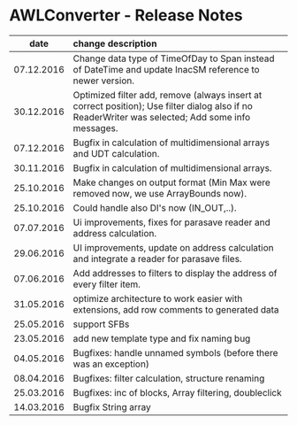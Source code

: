 # AWLConverter - Release Notes
|date      | change description |
|----------|:-------------|
|07.12.2016|Change data type of TimeOfDay to Span instead of DateTime and update InacSM reference to newer version.|
|30.12.2016|Optimized filter add, remove (always insert at correct position); Use filter dialog also if no ReaderWriter was selected; Add some info messages.|
|07.12.2016|Bugfix in calculation of multidimensional arrays and UDT calculation.|
|30.11.2016|Bugfix in calculation of multidimensional arrays.|
|25.10.2016|Make changes on output format (Min Max were removed now, we use ArrayBounds now).|
|25.10.2016|Could handle also DI's now (IN_OUT,..).|
|07.07.2016|Ui improvements, fixes for parasave reader and address calculation.|
|29.06.2016|UI improvements, update on address calculation and integrate a reader for parasave files.|
|07.06.2016|Add addresses to filters to display the address of every filter item.|
|31.05.2016|optimize architecture to work easier with extensions, add row comments to generated data|
|25.05.2016|support SFBs|
|23.05.2016|add new template type and fix naming bug|
|04.05.2016|Bugfixes: handle unnamed symbols (before there was an exception)|
|08.04.2016|Bugfixes: filter calculation, structure renaming|
|25.03.2016|Bugfixes: inc of blocks, Array filtering, doubleclick|
|14.03.2016|Bugfix String array|

